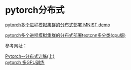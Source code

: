 # pytorch分布式

[pytorch多个进程模拟集群的分布式部署 MNIST demo](pytorch多个进程模拟集群的分布式部署.ipynb)

[pytorch多个进程模拟集群的分布式部署textcnn多分类(cpu版)](pytorch_distributed_textcnn_cpu.ipynb)




参考网址：

[Pytorch--分布式训练(上)](https://blog.csdn.net/qq_20791919/article/details/79057648)<br>
[pytorch 多GPU训练](https://blog.csdn.net/daniaokuye/article/details/79110365)<br>
